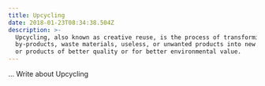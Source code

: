 ```yaml
---
title: Upcycling
date: 2018-01-23T08:34:38.504Z
description: >-
  Upcycling, also known as creative reuse, is the process of transforming
  by-products, waste materials, useless, or unwanted products into new materials
  or products of better quality or for better environmental value.
---
```

... Write about Upcycling
